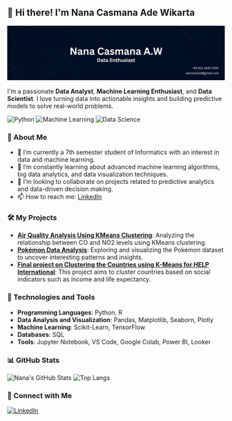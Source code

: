 ## 👋 Hi there! I'm Nana Casmana Ade Wikarta

<!-- Adding Banner -->

<p align="center">
  <img src="https://github.com/Nanaacaw/Nanaacaw/blob/main/banner-github.png" alt="Nana Casmana A.W Banner" />
</p>

<!-- Desc -->

I'm a passionate **Data Analyst**, **Machine Learning Enthusiast**, and **Data Scientist**. I love turning data into actionable insights and building predictive models to solve real-world problems.

![Python](https://img.shields.io/badge/Python-3670A0?style=for-the-badge&logo=python&logoColor=ffdd54)
![Machine Learning](https://img.shields.io/badge/Machine%20Learning-%23008080.svg?style=for-the-badge&logo=ML&logoColor=white)
![Data Science](https://img.shields.io/badge/Data%20Science-%23323330.svg?style=for-the-badge&logo=data-science&logoColor=%23F7DF1E)

### 🧐 About Me

- 🔭 I’m currently a 7th semester student of Informatics with an interest in data and machine learning.
- 🌱 I’m constantly learning about advanced machine learning algorithms, big data analytics, and data visualization techniques.
- 👯 I’m looking to collaborate on projects related to predictive analytics and data-driven decision making.
- 📫 How to reach me: [LinkedIn](https://www.linkedin.com/in/nana-caw/)

### 🛠 My Projects

- **[Air Quality Analysis Using KMeans Clustering](https://github.com/Nanaacaw/air_quality)**: Analyzing the relationship between CO and NO2 levels using KMeans clustering.
- **[Pokémon Data Analysis](https://github.com/Nanaacaw/pokemon_analyst)**: Exploring and visualizing the Pokémon dataset to uncover interesting patterns and insights.
- **[Final project on Clustering the Countries using K-Means for HELP International](link-to-repo)**: This project aims to cluster countries based on social indicators such as income and life expectancy.

### 🚀 Technologies and Tools

- **Programming Languages**: Python, R
- **Data Analysis and Visualization**: Pandas, Matplotlib, Seaborn, Plotly
- **Machine Learning**: Scikit-Learn, TensorFlow
- **Databases**: SQL
- **Tools**: Jupyter Notebook, VS Code, Google Colab, Power BI, Looker

### 📊 GitHub Stats

![Nana's GitHub Stats](https://github-readme-stats.vercel.app/api?username=Nanaacaw&show_icons=true&theme=radical)
![Top Langs](https://github-readme-stats.vercel.app/api/top-langs/?username=Nanaacaw&layout=compact&theme=radical)

### 🤝 Connect with Me

[![LinkedIn](https://img.shields.io/badge/LinkedIn-blue?style=for-the-badge&logo=linkedin)](https://www.linkedin.com/in/nana-caw/)

<!--
**Nanaacaw/Nanaacaw** is a ✨ _special_ ✨ repository because its `README.md` (this file) appears on your GitHub profile.

Here are some ideas to get you started:

- 🔭 I’m currently working on ...
- 🌱 I’m currently learning ...
- 👯 I’m looking to collaborate on ...
- 🤔 I’m looking for help with ...
- 💬 Ask me about ...
- 📫 How to reach me: ...
- 😄 Pronouns: ...
- ⚡ Fun fact: ...
-->
